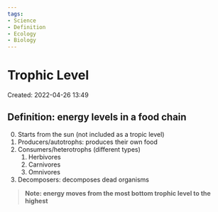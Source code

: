 ```yaml
---
tags:
- Science
- Definition
- Ecology
- Biology
---
```

# Trophic Level 
Created: 2022-04-26 13:49

## Definition: energy levels in a food chain 
0. Starts from the sun (not included as a tropic level) 
1. Producers/autotrophs: produces their own food 
2. Consumers/heterotrophs (different types)
	1. Herbivores 
	2. Carnivores 
	3. Omnivores 
3. Decomposers: decomposes dead organisms 

>**Note: energy moves from the most bottom trophic level to the highest** 